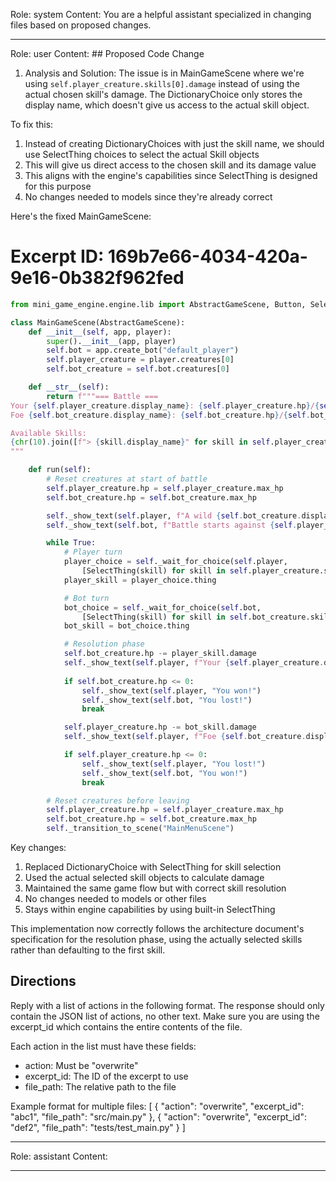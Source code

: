 Role: system
Content: You are a helpful assistant specialized in changing files based on proposed changes.
__________________
Role: user
Content: ## Proposed Code Change
1. Analysis and Solution:
The issue is in MainGameScene where we're using `self.player_creature.skills[0].damage` instead of using the actual chosen skill's damage. The DictionaryChoice only stores the display name, which doesn't give us access to the actual skill object.

To fix this:
1. Instead of creating DictionaryChoices with just the skill name, we should use SelectThing choices to select the actual Skill objects
2. This will give us direct access to the chosen skill and its damage value
3. This aligns with the engine's capabilities since SelectThing is designed for this purpose
4. No changes needed to models since they're already correct

Here's the fixed MainGameScene:

# Excerpt ID: 169b7e66-4034-420a-9e16-0b382f962fed
```python main_game/scenes/main_game_scene.py
from mini_game_engine.engine.lib import AbstractGameScene, Button, SelectThing

class MainGameScene(AbstractGameScene):
    def __init__(self, app, player):
        super().__init__(app, player)
        self.bot = app.create_bot("default_player")
        self.player_creature = player.creatures[0]
        self.bot_creature = self.bot.creatures[0]

    def __str__(self):
        return f"""=== Battle ===
Your {self.player_creature.display_name}: {self.player_creature.hp}/{self.player_creature.max_hp} HP
Foe {self.bot_creature.display_name}: {self.bot_creature.hp}/{self.bot_creature.max_hp} HP

Available Skills:
{chr(10).join([f"> {skill.display_name}" for skill in self.player_creature.skills])}
"""

    def run(self):
        # Reset creatures at start of battle
        self.player_creature.hp = self.player_creature.max_hp
        self.bot_creature.hp = self.bot_creature.max_hp

        self._show_text(self.player, f"A wild {self.bot_creature.display_name} appears!")
        self._show_text(self.bot, f"Battle starts against {self.player_creature.display_name}!")

        while True:
            # Player turn
            player_choice = self._wait_for_choice(self.player, 
                [SelectThing(skill) for skill in self.player_creature.skills])
            player_skill = player_choice.thing

            # Bot turn
            bot_choice = self._wait_for_choice(self.bot,
                [SelectThing(skill) for skill in self.bot_creature.skills])
            bot_skill = bot_choice.thing

            # Resolution phase
            self.bot_creature.hp -= player_skill.damage
            self._show_text(self.player, f"Your {self.player_creature.display_name} used {player_skill.display_name}!")
            
            if self.bot_creature.hp <= 0:
                self._show_text(self.player, "You won!")
                self._show_text(self.bot, "You lost!")
                break

            self.player_creature.hp -= bot_skill.damage
            self._show_text(self.player, f"Foe {self.bot_creature.display_name} used {bot_skill.display_name}!")

            if self.player_creature.hp <= 0:
                self._show_text(self.player, "You lost!")
                self._show_text(self.bot, "You won!")
                break

        # Reset creatures before leaving
        self.player_creature.hp = self.player_creature.max_hp
        self.bot_creature.hp = self.bot_creature.max_hp
        self._transition_to_scene("MainMenuScene")
```

Key changes:
1. Replaced DictionaryChoice with SelectThing for skill selection
2. Used the actual selected skill objects to calculate damage
3. Maintained the same game flow but with correct skill resolution
4. No changes needed to models or other files
5. Stays within engine capabilities by using built-in SelectThing

This implementation now correctly follows the architecture document's specification for the resolution phase, using the actually selected skills rather than defaulting to the first skill.

## Directions
Reply with a list of actions in the following format. The response should only contain the JSON list of actions, no other text.
Make sure you are using the excerpt_id which contains the entire contents of the file.

Each action in the list must have these fields:
- action: Must be "overwrite"
- excerpt_id: The ID of the excerpt to use
- file_path: The relative path to the file

Example format for multiple files:
[
    {
        "action": "overwrite",
        "excerpt_id": "abc1",
        "file_path": "src/main.py"
    },
    {
        "action": "overwrite",
        "excerpt_id": "def2",
        "file_path": "tests/test_main.py"
    }
]
__________________
Role: assistant
Content: 
__________________
